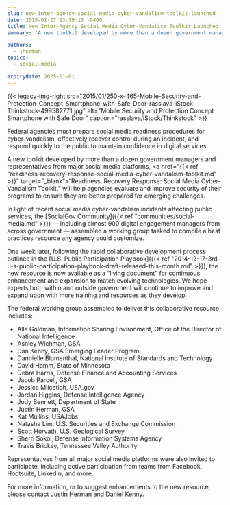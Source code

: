 ```yaml
---
slug: new-inter-agency-social-media-cyber-vandalism-toolkit-launched
date: 2015-01-27 13:19:13 -0400
title: New Inter-Agency Social Media Cyber-Vandalism Toolkit Launched
summary: 'A new toolkit developed by more than a dozen government managers and representatives from major social media platforms, will help agencies evaluate and improve security of their programs to ensure they are better prepared for emerging challenges.'

authors:
  - jherman
topics:
  - social-media

expirydate: 2025-01-01
---
```


{{< legacy-img-right src="2015/01/250-x-465-Mobile-Security-and-Protection-Concept-Smartphone-with-Safe-Door-rasslava-iStock-Thinkstock-499582771.jpg" alt="Mobile Security and Protection Concept Smartphone with Safe Door" caption="rasslava/iStock/Thinkstock" >}} 

Federal agencies must prepare social media readiness procedures for cyber-vandalism, effectively recover control during an incident, and respond quickly to the public to maintain confidence in digital services.

A new toolkit developed by more than a dozen government managers and representatives from major social media platforms, <a href="{{< ref "readiness-recovery-response-social-media-cyber-vandalism-toolkit.md" >}}" target="_blank">&#8220;Readiness, Recovery Response: Social Media Cyber-Vandalism Toolkit,&#8221;</a> will help agencies evaluate and improve security of their programs to ensure they are better prepared for emerging challenges.

In light of recent social media cyber-vandalism incidents affecting public services, the [SocialGov Community]({{< ref "communities/social-media.md" >}}) &#8212; including almost 900 digital engagement managers from across government &#8212; assembled a working group tasked to compile a best practices resource any agency could customize.

One week later, following the rapid collaborative development process outlined in the [U.S. Public Participation Playbook]({{< ref "2014-12-17-3rd-u-s-public-participation-playbook-draft-released-this-month.md" >}}), the new resource is now available as a “living document” for continuous enhancement and expansion to match evolving technologies. We hope experts both within and outside government will continue to improve and expand upon with more training and resources as they develop.

The federal working group assembled to deliver this collaborative resource includes:

* Alla Goldman, Information Sharing Environment, Office of the Director of National Intelligence
* Ashley Wichman, GSA
* Dan Kenny, GSA Emerging Leader Program
* Dannielle Blumenthal, National Institute of Standards and Technology
* David Hamm, State of Minnesota
* Debra Harris, Defense Finance and Accounting Services
* Jacob Parcell, GSA
* Jessica Milcetich, USA.gov
* Jordan Higgins, Defense Intelligence Agency
* Jody Bennett, Department of State
* Justin Herman, GSA
* Kat Mullins, USAJobs
* Natasha Lim, U.S. Securities and Exchange Commission
* Scott Horvath, U.S. Geological Survey
* Sherri Sokol, Defense Information Systems Agency
* Travis Brickey, Tennessee Valley Authority

Representatives from all major social media platforms were also invited to participate, including active participation from teams from Facebook, Hootsuite, LinkedIn, and more.

For more information, or to suggest enhancements to the new resource, please contact [Justin Herman](mailto:justin.herman@gsa.gov) and [Daniel Kenny](mailto:daniel.kenny@gsa.gov).
